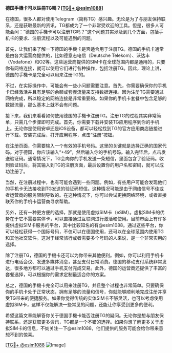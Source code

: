**德国手機卡可以註冊TG嗎？[[TG💪+ @esim1088](https://t.me/s/esim1088)]**

在德国，很多人都对使用Telegram（简称TG）感兴趣。无论是为了与朋友保持联系，还是获取最新的资讯，TG都成为了一个非常受欢迎的工具。但是，很多人可能会问：“德国的手機卡可以注册TG吗？”这个问题其实涉及到几个方面，包括手机卡的要求、注册流程以及可能遇到的问题。

首先，让我们来了解一下德国的手機卡是否适合用于注册TG。德国的手机卡通常是由各大运营商提供的，比如德意志电信（Deutsche Telekom）、沃达丰（Vodafone）和O2等。这些运营商提供的SIM卡在全球范围内都是通用的，只要你有网络连接，就可以使用它们进行各种操作，包括注册TG。因此，理论上讲，德国的手機卡是完全可以用来注册TG的。

不过，在实际操作中，可能会有一些小问题需要注意。首先，你需要确保你的手机卡已经激活并且有足够的余额或套餐流量来支持数据连接。因为注册TG需要通过网络完成，所以稳定的网络连接是非常重要的。如果你的手机卡套餐中包含足够的数据流量，那么基本上就不会有问题。

接下来，我们来看看如何使用德国的手機卡注册TG。注册TG的过程其实非常简单，只需几个步骤即可完成。首先，你需要下载并安装TG应用程序到你的手机上。无论你是使用安卓还是iOS设备，都可以轻松找到TG的官方应用商店链接进行下载。安装完成后，打开应用程序，点击“注册”按钮。

在注册页面，你需要输入一个有效的手机号码。这里的关键就是选择正确的国家代码。对于德国，你应该输入“+49”，然后输入你的手机号码。输入完毕后，点击发送验证码。通常情况下，TG会向你的手机发送一条短信，里面包含了验证码。收到验证码后，将其输入到TG的注册页面，最后设置你的用户名和密码，就可以成功注册了。

当然，在注册过程中，也有可能会遇到一些问题。例如，有些用户可能会发现他们的手机卡无法接收到TG发送的验证码短信。这种情况可能是由于网络信号不佳或者运营商的服务限制导致的。在这种情况下，你可以尝试更换网络环境，或者直接联系你的手机卡运营商寻求帮助。

另外，还有一种更方便的选择，那就是使用虚拟SIM卡（eSIM）。虚拟SIM卡的优势在于它不需要实体卡，可以直接通过互联网进行激活和使用。目前市面上有许多提供虚拟SIM卡服务的平台，其中比较知名的有@esim1088。通过这些平台，你可以轻松获得一个国际号码，不仅可以在德国使用，还可以在全球范围内使用TG和其他社交软件。这对于经常旅行或者需要多个号码的人来说，是一个非常实用的选择。

除了注册TG，德国的手機卡还可以为你带来其他便利。例如，你可以利用手机卡进行电话会议、发送多媒体消息，甚至支付日常消费。德国的移动支付系统非常发达，很多地方都可以通过手机支付完成交易。此外，德国的运营商还提供了丰富的套餐选择，可以根据你的需求定制最适合你的方案。

总之，德国的手機卡完全可以用来注册TG，并且整个过程也非常简单。只要确保你的手机卡处于正常状态，拥有足够的流量和信号，你就能够顺利地完成注册并享受TG带来的便捷服务。如果你觉得传统的实体SIM卡不够灵活，也可以考虑使用虚拟SIM卡，这样不仅能解决一些常见的问题，还能让你享受到更多的便利。

希望这篇文章能解答你关于德国手機卡能否注册TG的疑问。无论你是想与朋友保持联系，还是获取更多资讯，TG都是一个不错的选择。如果你想了解更多关于虚拟SIM卡的信息，不妨关注一下@esim1088，他们提供的服务可能会给你带来意想不到的惊喜。

[[TG💪+ @esim1088](https://t.me/s/esim1088) ![Image](https://i.postimg.cc/4NQfJmqS/Snipaste-2025-05-13-00-14-12.png)]
